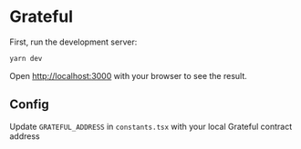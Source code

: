 # Grateful

First, run the development server:

```bash
yarn dev
```

Open [http://localhost:3000](http://localhost:3000) with your browser to see the result.

## Config

Update `GRATEFUL_ADDRESS` in `constants.tsx` with your local Grateful contract address

